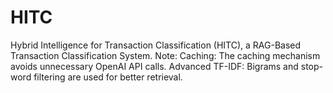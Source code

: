 # HITC
Hybrid Intelligence for Transaction Classification (HITC), a RAG-Based Transaction Classification System.
Note:
Caching: The caching mechanism avoids unnecessary OpenAI API calls.
Advanced TF-IDF: Bigrams and stop-word filtering are used for better retrieval.
